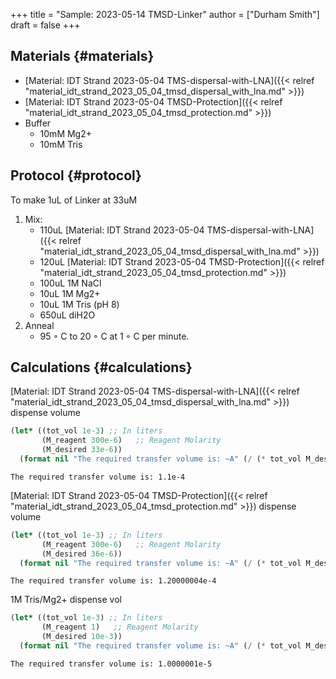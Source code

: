 +++
title = "Sample: 2023-05-14 TMSD-Linker"
author = ["Durham Smith"]
draft = false
+++

## Materials {#materials}

-   [Material: IDT Strand 2023-05-04 TMS-dispersal-with-LNA]({{< relref "material_idt_strand_2023_05_04_tmsd_dispersal_with_lna.md" >}})
-   [Material: IDT Strand 2023-05-04 TMSD-Protection]({{< relref "material_idt_strand_2023_05_04_tmsd_protection.md" >}})
-   Buffer
    -   10mM Mg2+
    -   10mM Tris


## Protocol {#protocol}

To make 1uL of Linker at 33uM

1.  Mix:
    -   110uL [Material: IDT Strand 2023-05-04 TMS-dispersal-with-LNA]({{< relref "material_idt_strand_2023_05_04_tmsd_dispersal_with_lna.md" >}})
    -   120uL [Material: IDT Strand 2023-05-04 TMSD-Protection]({{< relref "material_idt_strand_2023_05_04_tmsd_protection.md" >}})
    -   100uL 1M NaCl
    -   10uL 1M Mg2+
    -   10uL 1M Tris (pH 8)
    -   650uL diH2O
2.  Anneal
    -   95 ◦ C to 20 ◦ C at 1 ◦ C per minute.


## Calculations {#calculations}

[Material: IDT Strand 2023-05-04 TMS-dispersal-with-LNA]({{< relref "material_idt_strand_2023_05_04_tmsd_dispersal_with_lna.md" >}}) dispense volume

```lisp
(let* ((tot_vol 1e-3) ;; In liters
       (M_reagent 300e-6)   ;; Reagent Molarity
       (M_desired 33e-6))
  (format nil "The required transfer volume is: ~A" (/ (* tot_vol M_desired) M_reagent)))
```

```text
The required transfer volume is: 1.1e-4
```

[Material: IDT Strand 2023-05-04 TMSD-Protection]({{< relref "material_idt_strand_2023_05_04_tmsd_protection.md" >}}) dispense volume

```lisp
(let* ((tot_vol 1e-3) ;; In liters
       (M_reagent 300e-6)   ;; Reagent Molarity
       (M_desired 36e-6))
  (format nil "The required transfer volume is: ~A" (/ (* tot_vol M_desired) M_reagent)))
```

```text
The required transfer volume is: 1.20000004e-4
```

1M Tris/Mg2+ dispense vol

```lisp
(let* ((tot_vol 1e-3) ;; In liters
       (M_reagent 1)   ;; Reagent Molarity
       (M_desired 10e-3))
  (format nil "The required transfer volume is: ~A" (/ (* tot_vol M_desired) M_reagent)))
```

```text
The required transfer volume is: 1.0000001e-5
```
